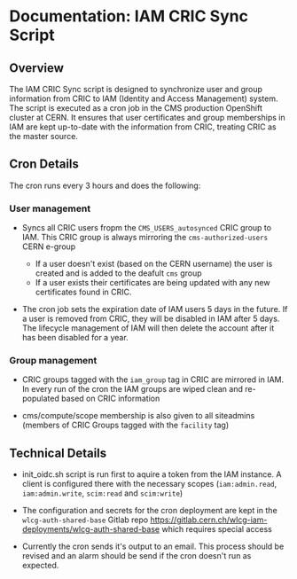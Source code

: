 # Documentation: IAM CRIC Sync Script

## Overview
The IAM CRIC Sync script is designed to synchronize user and group information from  CRIC  to  IAM (Identity and Access Management) system. The script is executed as a cron job in the CMS production OpenShift cluster at CERN. It ensures that user certificates and group memberships in IAM are kept up-to-date with the information from CRIC, treating CRIC as the master source.

## Cron Details

The cron runs every 3 hours and does the following:

### User management

* Syncs all CRIC users fropm the `CMS_USERS_autosynced` CRIC group to IAM. This CRIC group is always mirroring the `cms-authorized-users` CERN e-group
    * If a user doesn't exist (based on the CERN username) the user is created and is added to the deafult `cms` group
    * If a user exists their certificates are being updated with any new certificates found in CRIC.

* The cron job sets the expiration date of IAM users 5 days in the future. If a user is removed from CRIC, they will be disabled in IAM after 5 days. The lifecycle management of IAM will then delete the account after it has been disabled for a year.

### Group management

* CRIC groups tagged with the `iam_group` tag in CRIC are mirrored in IAM. In every run of the cron the IAM groups are wiped clean and re-populated based on CRIC information

* cms/compute/scope membership is also given to all siteadmins (members of CRIC Groups tagged with the `facility` tag)

## Technical Details

* init_oidc.sh script is run first to aquire a token from the IAM instance. A client is configured there with the necessary scopes (`iam:admin.read`, `iam:admin.write`, `scim:read` and `scim:write`)

* The configuration and secrets for the cron deployment are kept in the `wlcg-auth-shared-base` Gitlab repo https://gitlab.cern.ch/wlcg-iam-deployments/wlcg-auth-shared-base which requires special access

* Currently the cron sends it's output to an email. This process should be revised and an alarm should be send if the cron doesn't run as expected.

